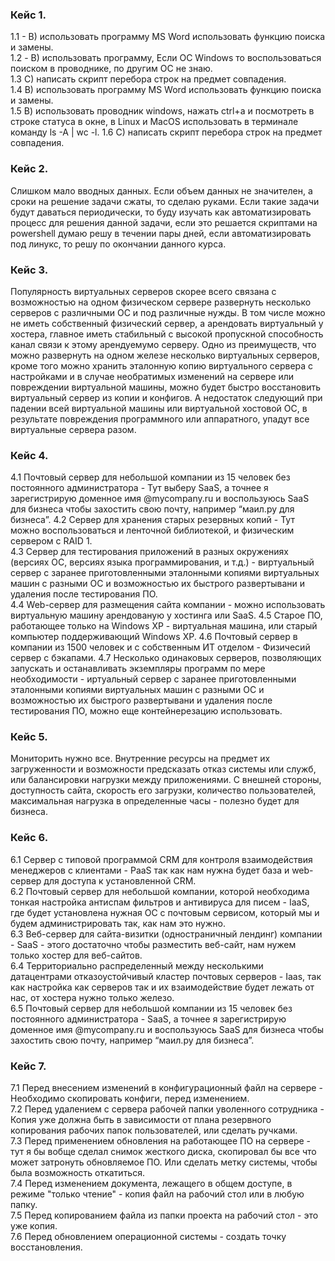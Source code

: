 ### Кейс 1.

1.1  - B) использовать программу MS Word использовать функцию поиска и замены.  
1.2 - B) использовать программу, Если ОС Windows то воспользоваться поиском в проводнике, по другим ОС не знаю.  
1.3 C) написать скрипт перебора строк на предмет совпадения.  
1.4 B) использовать программу MS Word использовать функцию поиска и замены.  
1.5 В) использовать проводник windows, нажать ctrl+a и посмотреть в строке статуса в окне, в Linux и MacOS использовать в терминале команду ls -A | wc -l. 
1.6 C) написать скрипт перебора строк на предмет совпадения.  
 
### Кейс 2.

Слишком мало вводных данных.
Если объем данных не значителен, а сроки на решение задачи сжаты, то сделаю руками. Если такие задачи будут даваться периодически, то буду изучать как автоматизировать процесс для решения данной задачи, если это решается скриптами на powershell думаю решу в течении пары дней, если автоматизировать под линукс, то решу по окончании данного курса.

### Кейс 3.

Популярность виртуальных серверов скорее всего связана с возможностью на одном физическом сервере развернуть несколько серверов с различными ОС и под различные нужды. В том числе можно не иметь собственный физический сервер, а арендовать виртуальный у хостера, главное иметь стабильный с высокой пропускной способность канал связи к этому арендуемумо серверу.
Одно из преимуществ, что можно развернуть на одном железе несколько виртуальных серверов, кроме того можно хранить эталонную копию виртуального сервера с настройками и в случае необратимых изменений на сервере или повреждении виртуальной машины, можно будет быстро восстановить виртуальный сервер из копии и конфигов.
А недостаток следующий при падении всей виртуальной машины или виртуальной хостовой ОС, в результате повреждения программного или аппаратного, упадут все виртуальные сервера разом.


### Кейс 4.
4.1 Почтовый сервер для небольшой компании из 15 человек без постоянного администратора - Тут выберу SaaS, а точнее я зарегистрирую доменное имя @mycompany.ru и воспользуюсь SaaS для бизнеса чтобы захостить свою почту, например “маил.ру для бизнеса”. 
4.2 Сервер для хранения старых резервных копий - Тут можно воспользоваться и ленточной библиотекой, и физическим сервером с RAID 1.  
4.3 Сервер для тестирования приложений в разных окружениях (версиях ОС, версиях языка программирования, и т.д.) - виртуальный сервер с заранее   приготовленными эталонными копиями виртуальных машин с разными ОС и возможностью их быстрого развертывани и удаления после тестирования ПО.  
4.4 Web-сервер для размещения сайта компании - можно использовать виртуальную машину арендованую у хостинга или SaaS. 
4.5 Старое ПО, работающее только на Windows XP - виртуальная машина, или старый компьютер поддерживающий Windows XP. 
4.6 Почтовый сервер в компании из 1500 человек и с собственным ИТ отделом - Физичесий сервер с бэкапами. 
4.7 Несколько одинаковых серверов, позволяющих запускать и останавливать экземпляры программ по мере необходимости - иртуальный сервер с заранее   приготовленными эталонными копиями виртуальных машин с разными ОС и возможностью их быстрого развертывани и удаления после тестирования ПО, можно еще контейнерезацию использовать.  

### Кейс 5.
Мониторить нужно все. Внутренние ресурсы на предмет их загруженности и возможности предсказать отказ системы или служб, или балансировки нагрузки между приложениями. С внешней стороны, доступность сайта, скорость его загрузки, количество пользователей, максимальная нагрузка в определенные часы - полезно будет для бизнеса.

### Кейс 6.

6.1 Сервер с типовой программой CRM для контроля взаимодействия менеджеров с клиентами - PaaS так как нам нужна будет база и web-сервер для доступа к установленной CRM.   
6.2 Почтовый сервер для небольшой компании, которой необходима тонкая настройка антиспам фильтров и антивируса для писем - IaaS, где будет установлена нужная ОС с почтовым сервисом, который мы и будем администрировать так, как нам это нужно.   
6.3 Веб-сервер для сайта-визитки (одностраничный лендинг) компании - SaaS - этого достаточно чтобы разместить веб-сайт, нам нужем только хостер для веб-сайтов.  
6.4 Территориально распределенный между несколькими датацентрами отказоустойчивый кластер почтовых серверов - Iaas, так как настройка как серверов так и их взаимодействие будет лежать от нас, от хостера нужно только железо.   
6.5 Почтовый сервер для небольшой компании из 15 человек без постоянного администратора - SaaS, а точнее я зарегистрирую доменное имя @mycompany.ru и воспользуюсь SaaS для бизнеса чтобы захостить свою почту, например “маил.ру для бизнеса”.  

### Кейс 7.

7.1 Перед внесением изменений в конфигурационный файл на сервере - Необходимо скопировать конфиги, перед изменением.  
7.2 Перед удалением с сервера рабочей папки уволенного сотрудника - Копия уже должна быть в зависимости от плана резервного копирования рабочих папок пользователей, или сделать ручками.  
7.3 Перед применением обновления на работающее ПО на сервере - тут я бы вобще сделал снимок жесткого диска, скопировал бы все что может затронуть обновляемое ПО. Или сделать метку системы, чтобы была возможность откатиться.  
7.4 Перед изменением документа, лежащего в общем доступе, в режиме "только чтение" - копия файл на рабочий стол или в любую папку.  
7.5 Перед копированием файла из папки проекта на рабочий стол - это уже копия.  
7.6 Перед обновлением операционной системы - создать точку восстановления.   

